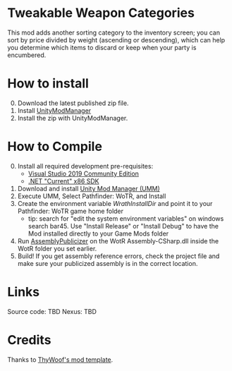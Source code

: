 # Tweakable Weapon Categories

This mod adds another sorting category to the inventory screen; you can sort by price divided by weight (ascending or descending), which can help you determine which items to discard or keep when your party is encumbered.

# How to install

0. Download the latest published zip file.
1. Install [UnityModManager](https://www.nexusmods.com/site/mods/21)
2. Install the zip with UnityModManager.

# How to Compile

0. Install all required development pre-requisites:
	- [Visual Studio 2019 Community Edition](https://visualstudio.microsoft.com/downloads/)
	- [.NET "Current" x86 SDK](https://dotnet.microsoft.com/download/visual-studio-sdks)
1. Download and install [Unity Mod Manager (UMM)](https://www.nexusmods.com/site/mods/21)
2. Execute UMM, Select Pathfinder: WoTR, and Install
3. Create the environment variable *WrathInstallDir* and point it to your Pathfinder: WoTR game home folder
	- tip: search for "edit the system environment variables" on windows search bar45. Use "Install Release" or "Install Debug" to have the Mod installed directly to your Game Mods folder
4. Run [AssemblyPublicizer](https://github.com/CabbageCrow/AssemblyPublicizer) on the WotR Assembly-CSharp.dll inside the WotR folder you set earlier.
5. Build! If you get assembly reference errors, check the project file and make sure your publicized assembly is in the correct location.

# Links

Source code: TBD
Nexus: TBD

# Credits

Thanks to [ThyWoof's mod template](https://github.com/ThyWoof/PathfinderWoTRModTemplate).
